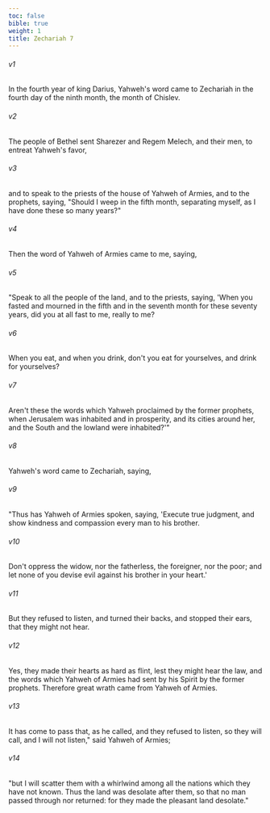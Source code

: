 ```yaml
---
toc: false
bible: true
weight: 1
title: Zechariah 7
---
```




###### v1 
In the fourth year of king Darius, Yahweh's word came to Zechariah in the fourth day of the ninth month, the month of Chislev. 

###### v2 
The people of Bethel sent Sharezer and Regem Melech, and their men, to entreat Yahweh's favor, 

###### v3 
and to speak to the priests of the house of Yahweh of Armies, and to the prophets, saying, "Should I weep in the fifth month, separating myself, as I have done these so many years?" 

###### v4 
Then the word of Yahweh of Armies came to me, saying, 

###### v5 
"Speak to all the people of the land, and to the priests, saying, 'When you fasted and mourned in the fifth and in the seventh month for these seventy years, did you at all fast to me, really to me? 

###### v6 
When you eat, and when you drink, don't you eat for yourselves, and drink for yourselves? 

###### v7 
Aren't these the words which Yahweh proclaimed by the former prophets, when Jerusalem was inhabited and in prosperity, and its cities around her, and the South and the lowland were inhabited?'" 

###### v8 
Yahweh's word came to Zechariah, saying, 

###### v9 
"Thus has Yahweh of Armies spoken, saying, 'Execute true judgment, and show kindness and compassion every man to his brother. 

###### v10 
Don't oppress the widow, nor the fatherless, the foreigner, nor the poor; and let none of you devise evil against his brother in your heart.' 

###### v11 
But they refused to listen, and turned their backs, and stopped their ears, that they might not hear. 

###### v12 
Yes, they made their hearts as hard as flint, lest they might hear the law, and the words which Yahweh of Armies had sent by his Spirit by the former prophets. Therefore great wrath came from Yahweh of Armies. 

###### v13 
It has come to pass that, as he called, and they refused to listen, so they will call, and I will not listen," said Yahweh of Armies; 

###### v14 
"but I will scatter them with a whirlwind among all the nations which they have not known. Thus the land was desolate after them, so that no man passed through nor returned: for they made the pleasant land desolate."
